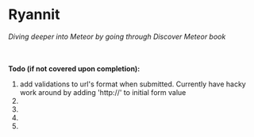 # Ryannit
*Diving deeper into Meteor by going through Discover Meteor book*
<br />
<br />
<br />
  
**Todo (if not covered upon completion):**  
1. add validations to url's format when submitted. Currently have hacky work around by adding 'http://' to initial form value
2.  
3.  
4.  
5.  
